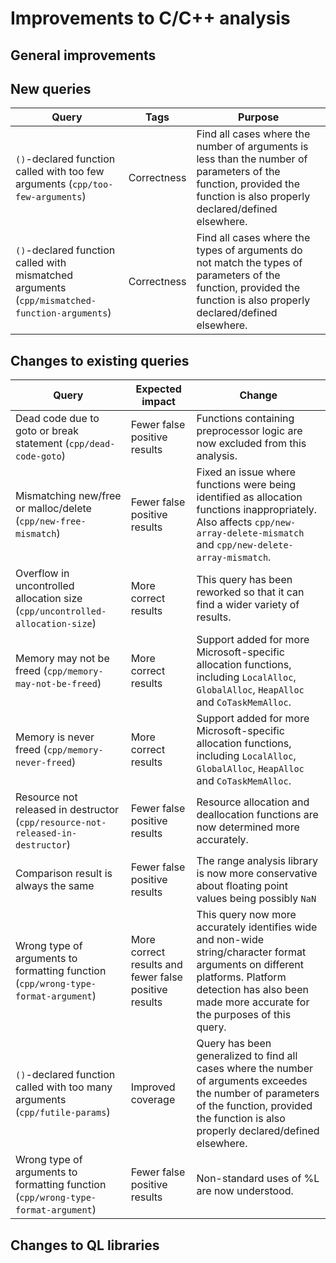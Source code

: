 # Improvements to C/C++ analysis

## General improvements

## New queries

| **Query**                   | **Tags**  | **Purpose**                                                        |
|-----------------------------|-----------|--------------------------------------------------------------------|
| `()`-declared function called with too few arguments (`cpp/too-few-arguments`) | Correctness | Find all cases where the number of arguments is less than the number of parameters of the function, provided the function is also properly declared/defined elsewhere. | 
| `()`-declared function called with mismatched arguments (`cpp/mismatched-function-arguments`) | Correctness | Find all cases where the types of arguments do not match the types of parameters of the function, provided the function is also properly declared/defined elsewhere. | 

## Changes to existing queries

| **Query**                  | **Expected impact**    | **Change**                                                       |
|----------------------------|------------------------|------------------------------------------------------------------|
| Dead code due to goto or break statement (`cpp/dead-code-goto`) | Fewer false positive results | Functions containing preprocessor logic are now excluded from this analysis. |
| Mismatching new/free or malloc/delete (`cpp/new-free-mismatch`) | Fewer false positive results | Fixed an issue where functions were being identified as allocation functions inappropriately.  Also affects `cpp/new-array-delete-mismatch` and `cpp/new-delete-array-mismatch`. |
| Overflow in uncontrolled allocation size (`cpp/uncontrolled-allocation-size`) | More correct results | This query has been reworked so that it can find a wider variety of results. |
| Memory may not be freed (`cpp/memory-may-not-be-freed`) | More correct results | Support added for more Microsoft-specific allocation functions, including `LocalAlloc`, `GlobalAlloc`, `HeapAlloc` and `CoTaskMemAlloc`. |
| Memory is never freed (`cpp/memory-never-freed`) | More correct results | Support added for more Microsoft-specific allocation functions, including `LocalAlloc`, `GlobalAlloc`, `HeapAlloc` and `CoTaskMemAlloc`. |
| Resource not released in destructor (`cpp/resource-not-released-in-destructor`) | Fewer false positive results | Resource allocation and deallocation functions are now determined more accurately. |
| Comparison result is always the same | Fewer false positive results | The range analysis library is now more conservative about floating point values being possibly `NaN` |
| Wrong type of arguments to formatting function (`cpp/wrong-type-format-argument`) | More correct results and fewer false positive results | This query now more accurately identifies wide and non-wide string/character format arguments on different platforms.  Platform detection has also been made more accurate for the purposes of this query. |
| `()`-declared function called with too many arguments (`cpp/futile-params`) | Improved coverage | Query has been generalized to find all cases where the number of arguments exceedes the number of parameters of the function, provided the function is also properly declared/defined elsewhere. | 
| Wrong type of arguments to formatting function (`cpp/wrong-type-format-argument`) | Fewer false positive results | Non-standard uses of %L are now understood. |

## Changes to QL libraries
